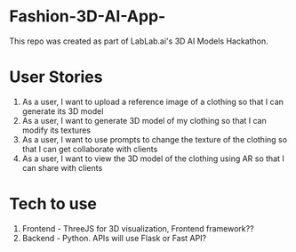 # Fashion-3D-AI-App-
This repo was created as part of LabLab.ai's 3D AI Models Hackathon.

# User Stories
1. As a user, I want to upload a reference image of a clothing so that I can generate its 3D model
1. As a user, I want to generate 3D model of my clothing so that I can modify its textures
1. As a user, I want to use prompts to change the texture of the clothing so that I can get collaborate with clients
1. As a user, I want to view the 3D model of the clothing using AR so that I can share with clients

# Tech to use
1. Frontend - ThreeJS for 3D visualization, Frontend framework??
2. Backend - Python. APIs will use Flask or Fast API?

